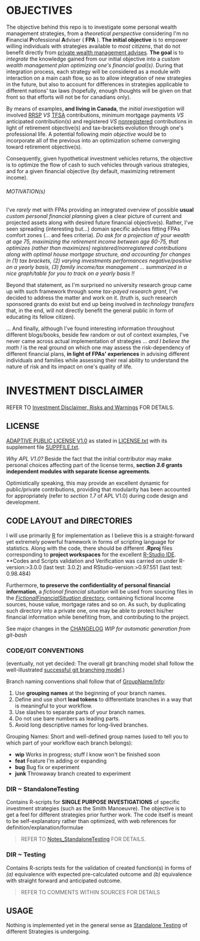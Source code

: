 # OBJECTIVES

The objective behind this repo is to investigate some personal wealth management strategies, from a *theoretical perspective* considering I'm no **F**inancial **P**rofessional **A**dviser ( **FPA** ). **The initial objective** is to empower 
willing individuals with strategies available to *most citizens*, that do not benefit directly from [private wealth management advises](http://en.wikipedia.org/wiki/Wealth_management). 
**The goal** is to *integrate* the knowledge gained from our initial objective into a *custom wealth management plan optimizing one's financial goal(s)*. During that integration process, each strategy 
will be considered as a module with interaction on a main cash flow, so as to allow integration of new strategies in the future, but also to account for differences in strategies applicable to different nations' tax laws (hopefully, 
enough thoughts will be given on that front so that efforts will not be for canadians only).

By means of examples, **and living in Canada**, the *initial investigation* will involved [RRSP](http://en.wikipedia.org/wiki/Registered_Retirement_Savings_Plan) *VS* [TFSA](http://en.wikipedia.org/wiki/Tax-Free_Savings_Account) contributions, 
minimum mortgage payments *VS* anticipated contribution(s) and registered *VS* [nonregistered](http://www.investorwords.com/18431/non_registered_account.html) contributions in light of 
retirement objective(s) and tax-brackets evolution through one's professional life. A potential following *main objective* would be to incorporate all of the previous into an optimization scheme converging toward retirement 
objective(s).

Consequently, given hypothetical investment vehicles returns, the objective is to optimize the flow of cash to such vehicles through various strategies, and for a given financial objective (by default, maximizing retirement income).
 
###### MOTIVATION(s)
I've *rarely* met with FPAs providing an integrated overview of possible **usual** *custom personal financial planning* given a clear picture of current and projected assets along with desired future financial objective(s).
Rather, I've seen spreading (interesting but...) domain specific advises fitting FPAs comfort zones (... and fees criteria). 
*Do ask for a projection of your wealth at age 75, maximizing the retirement income between age 60-75, that optimizes (rather than maximizes) registered/nonregistered contributions along with optimal house mortgage structure, 
and accounting for changes in (1) tax brackets, (2) varying investments performances negative/positive on a yearly basis, (3) family income/tax management ... summarized in a nice graph/table for you to track on a yearly basis !!*

Beyond that statement, as I'm surprised no university research group came up with such framework through some *tax-payed research grant*, I've decided to address the matter and work on it.
(truth is, such research sponsored grants do exist but end up being involved in *technology transfers* that, in the end, will not directly benefit the general public in form of educating its fellow citizen).

... And finally, although I've found interesting information throughout different blogs/books, beside few random or out of context examples, I've never came across actual implementation of strategies ... *and I believe the math !* 
is the real ground on which one may assess the risk-dependency of different financial plans, **in light of FPAs' experiences** in advising different individuals and families while assessing their real ability to 
understand the nature of risk and its impact on one's quality of life.

# INVESTMENT DISCLAIMER
REFER TO [Investment Disclaimer, Risks and Warnings](WealthManagement/blob/master/RisksWarnings.md) FOR DETAILS.

## LICENSE
[ADAPTIVE PUBLIC LICENSE V1.0](http://opensource.org/licenses/alphabetical) as stated in [LICENSE.txt](https://github.com/florentchandelier/WealthManagement/blob/master/License.txt) 
with its supplement file [SUPPFILE.txt](https://github.com/florentchandelier/WealthManagement/blob/master/suppfile.txt).

*Why APL V1.0?* Beside the fact that the initial contributor may make personal choices affecting part of the license terms, **section *3.6* grants independent modules with separate license agreements**. 

Optimistically speaking, this may provide an excellent dynamic for public/private contributions, providing that modularity has been accounted for appropriately (refer to *section 1.7* of APL V1.0) during code design and development.

## CODE LAYOUT and DIRECTORIES

I will use primarily [R](http://www.r-project.org) for implementation as I believe this is a straight-forward yet extremely powerful framework in forms of scripting language for statistics. Along with the code, there should be different **.Rproj**
 files corresponding to **project workspaces** for the excellent [R-Studio IDE](http://www.rstudio.com). **Codes and Scripts validation and Verification was carried on under R-version:>3.0.0 (last test: 3.0.2) and RStudio-version:>0.97.551 (last test: 0.98.484)

Furthermore, **to preserve the confidentiality of personal financial information**, a *fictional financial situation* will be used from sourcing files in the [*FictionalFinancialSituation* directory](https://github.com/florentchandelier/WealthManagement/tree/master/StandaloneTesting/FictionalFinancialSituation), 
containing fictional Income sources, 
house value, mortgage rates and so on. As such, by duplicating such directory into a private one, one may be able to protect his/her financial information while benefiting from, and contributing to the project.

See major changes in the [CHANGELOG](../master/ChangeLog.md) *WIP for automatic generation from git-bash*

### CODE/GIT CONVENTIONS
(eventually, not yet decided: The overall git branching model shall follow the well-illustrated [successful git branching model](http://nvie.com/posts/a-successful-git-branching-model/).)

Branch naming conventions shall follow that of [GroupName/Info](http://stackoverflow.com/questions/273695/git-branch-naming-best-practices):

1. Use **grouping names** at the beginning of your branch names.
2. Define and use short **lead tokens** to differentiate branches in a way that is meaningful to your workflow.
3. Use slashes to separate parts of your branch names.
4. Do not use bare numbers as leading parts.
5. Avoid long descriptive names for long-lived branches.

Grouping Names: Short and well-defined group names (used to tell you to which part of your workflow each branch belongs):

- **wip** Works in progress; stuff I know won't be finished soon
- **feat** Feature I'm adding or expanding
- **bug** Bug fix or experiment
- **junk** Throwaway branch created to experiment
 
### DIR ~ StandaloneTesting
Contains R-scripts for **SINGLE PURPOSE INVESTIGATIONS** of specific investment strategies (such as the Smith Manoeuvre). The objective is to get a feel for different strategies prior further work.
The code itself is meant to be self-explanatory rather than optimized, with web references for definition/explanation/formulae

> REFER TO [Notes_StandaloneTesting](https://github.com/florentchandelier/WealthManagement/blob/master/StandaloneTesting/Notes_StandaloneTesting.md) FOR DETAILS.

### DIR ~ Testing
Contains R-scripts tests for the validation of created function(s) in forms of *(a)* equivalence with expected pre-calculated outcome and *(b)* equivalence with straight forward and anticipated outcome.
> REFER TO COMMENTS WITHIN SOURCES FOR DETAILS

## USAGE
Nothing is implemented yet in the general sense as [Standalone Testing](https://github.com/florentchandelier/WealthManagement/blob/master/StandaloneTesting/Notes_StandaloneTesting.md) of different Strategies is undergoing.

